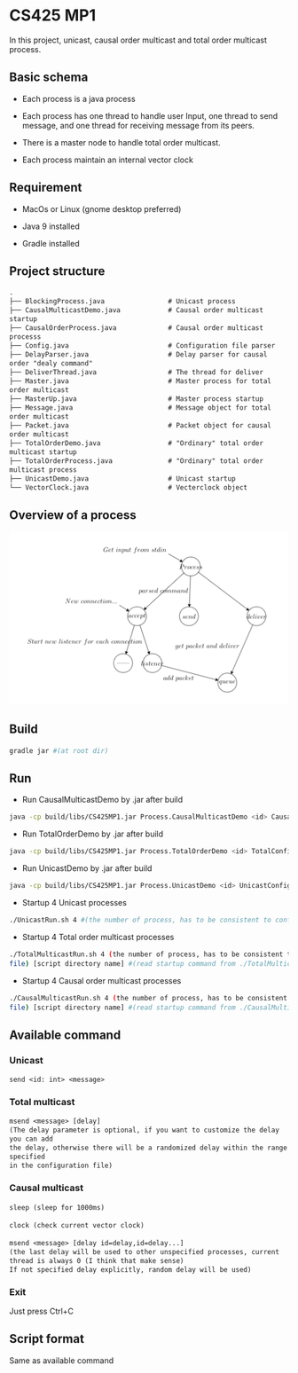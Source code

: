 # CS425 MP1
In this project, unicast, causal order multicast and total order multicast process.

## Basic schema
- Each process is a java process

- Each process has one thread to handle user Input, one thread to send message,
and one thread for receiving message from its peers.

- There is a master node to handle total order multicast.

- Each process maintain an internal vector clock

## Requirement
- MacOs or Linux (gnome desktop preferred)

- Java 9 installed

- Gradle installed

## Project structure
```
.
├── BlockingProcess.java                # Unicast process
├── CausalMulticastDemo.java            # Causal order multicast startup
├── CausalOrderProcess.java             # Causal order multicast processs 
├── Config.java                         # Configuration file parser
├── DelayParser.java                    # Delay parser for causal order "dealy command"
├── DeliverThread.java                  # The thread for deliver
├── Master.java                         # Master process for total order multicast
├── MasterUp.java                       # Master process startup
├── Message.java                        # Message object for total order multicast
├── Packet.java                         # Packet object for causal order multicast
├── TotalOrderDemo.java                 # "Ordinary" total order multicast startup
├── TotalOrderProcess.java              # "Ordinary" total order multicast process
├── UnicastDemo.java                    # Unicast startup
└── VectorClock.java                    # Vecterclock object
```

## Overview of a process
![](./screen_shot.png)

## Build
```bash
gradle jar #(at root dir)
```

## Run
- Run CausalMulticastDemo by .jar after build
```bash
java -cp build/libs/CS425MP1.jar Process.CausalMulticastDemo <id> CausalConfiguration [script]
```

- Run TotalOrderDemo by .jar after build
```bash
java -cp build/libs/CS425MP1.jar Process.TotalOrderDemo <id> TotalConfiguration [script]
```

- Run UnicastDemo by .jar after build
```bash
java -cp build/libs/CS425MP1.jar Process.UnicastDemo <id> UnicastConfiguration [script]
```

- Startup 4 Unicast processes
```bash
./UnicastRun.sh 4 #(the number of process, has to be consistent to configuration file)
```

- Startup 4 Total order multicast processes
```bash
./TotalMulticastRun.sh 4 (the number of process, has to be consistent to configuration 
file) [script directory name] #(read startup command from ./TotalMulticastScript directory)
```

- Startup 4 Causal order multicast processes
```bash
./CausalMulticastRun.sh 4 (the number of process, has to be consistent to configuration 
file) [script directory name] #(read startup command from ./CausalMulticastScript directory)
```

## Available command

### Unicast
```
send <id: int> <message>
```

### Total multicast
```
msend <message> [delay]
(The delay parameter is optional, if you want to customize the delay you can add
the delay, otherwise there will be a randomized delay within the range specified
in the configuration file) 
```

### Causal multicast

```
sleep (sleep for 1000ms)

clock (check current vector clock)

msend <message> [delay id=delay,id=delay...]
(the last delay will be used to other unspecified processes, current thread is always 0 (I think that make sense)
If not specified delay explicitly, random delay will be used)
```

### Exit
Just press Ctrl+C

## Script format

Same as available command